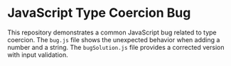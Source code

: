 # JavaScript Type Coercion Bug

This repository demonstrates a common JavaScript bug related to type coercion.  The `bug.js` file shows the unexpected behavior when adding a number and a string. The `bugSolution.js` file provides a corrected version with input validation.